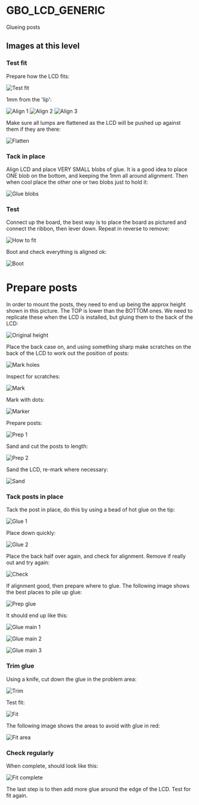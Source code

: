 # GBO_LCD_GENERIC
Glueing posts

## Images at this level

### Test fit
Prepare how the LCD fits:

![Test fit](https://github.com/geebles/Super-AIO/raw/master/docs/IMAGES/SAIO/COMMON/GBO_LCD_GENERIC/1.jpg)

1mm from the 'lip':

![Align 1](https://github.com/geebles/Super-AIO/raw/master/docs/IMAGES/SAIO/COMMON/GBO_LCD_GENERIC/2.jpg)
![Align 2](https://github.com/geebles/Super-AIO/raw/master/docs/IMAGES/SAIO/COMMON/GBO_LCD_GENERIC/3.jpg)
![Align 3](https://github.com/geebles/Super-AIO/raw/master/docs/IMAGES/SAIO/COMMON/GBO_LCD_GENERIC/4.jpg)

Make sure all lumps are flattened as the LCD will be pushed up against them if they are there:

![Flatten](https://github.com/geebles/Super-AIO/raw/master/docs/IMAGES/SAIO/COMMON/GBO_LCD_GENERIC/5.jpg)

### Tack in place
Align LCD and place VERY SMALL blobs of glue. It is a good idea to place ONE blob on the bottom, and keeping the 1mm all around alignment. Then when cool place the other one or two blobs just to hold it:

![Glue blobs](https://github.com/geebles/Super-AIO/raw/master/docs/IMAGES/SAIO/COMMON/GBO_LCD_GENERIC/8.jpg)

### Test
Connect up the board, the best way is to place the board as pictured and connect the ribbon, then lever down. Repeat in reverse to remove:

![How to fit](https://github.com/geebles/Super-AIO/raw/master/docs/IMAGES/SAIO/COMMON/GBO_LCD_GENERIC/6.jpg)

Boot and check everything is aligned ok:

![Boot](https://github.com/geebles/Super-AIO/raw/master/docs/IMAGES/SAIO/COMMON/GBO_LCD_GENERIC/7.jpg)

# Prepare posts
In order to mount the posts, they need to end up being the approx height shown in this picture. The TOP is lower than the BOTTOM ones. We need to replicate these when the LCD is installed, but gluing them to the back of the LCD:

![Original height](https://github.com/geebles/Super-AIO/raw/master/docs/IMAGES/SAIO/COMMON/GBO_LCD_GENERIC/9.jpg)

Place the back case on, and using something sharp make scratches on the back of the LCD to work out the position of posts:

![Mark holes](https://github.com/geebles/Super-AIO/raw/master/docs/IMAGES/SAIO/COMMON/GBO_LCD_GENERIC/10.jpg)

Inspect for scratches:

![Mark](https://github.com/geebles/Super-AIO/raw/master/docs/IMAGES/SAIO/COMMON/GBO_LCD_GENERIC/11.jpg)

Mark with dots:

![Marker](https://github.com/geebles/Super-AIO/raw/master/docs/IMAGES/SAIO/COMMON/GBO_LCD_GENERIC/12.jpg)

Prepare posts:

![Prep 1](https://github.com/geebles/Super-AIO/raw/master/docs/IMAGES/SAIO/COMMON/GBO_LCD_GENERIC/13.jpg)

Sand and cut the posts to length:

![Prep 2](https://github.com/geebles/Super-AIO/raw/master/docs/IMAGES/SAIO/COMMON/GBO_LCD_GENERIC/14.jpg)

Sand the LCD, re-mark where necessary:

![Sand](https://github.com/geebles/Super-AIO/raw/master/docs/IMAGES/SAIO/COMMON/GBO_LCD_GENERIC/15.jpg)

### Tack posts in place
Tack the post in place, do this by using a bead of hot glue on the tip:

![Glue 1](https://github.com/geebles/Super-AIO/raw/master/docs/IMAGES/SAIO/COMMON/GBO_LCD_GENERIC/16.jpg)

Place down quickly:

![Glue 2](https://github.com/geebles/Super-AIO/raw/master/docs/IMAGES/SAIO/COMMON/GBO_LCD_GENERIC/17.jpg)

Place the back half over again, and check for alignment. Remove if really out and try again:

![Check](https://github.com/geebles/Super-AIO/raw/master/docs/IMAGES/SAIO/COMMON/GBO_LCD_GENERIC/18.jpg)

If alignment good, then prepare where to glue. The following image shows the best places to pile up glue:

![Prep glue](https://github.com/geebles/Super-AIO/raw/master/docs/IMAGES/SAIO/COMMON/GBO_LCD_GENERIC/19.jpg)

It should end up like this:

![Glue main 1](https://github.com/geebles/Super-AIO/raw/master/docs/IMAGES/SAIO/COMMON/GBO_LCD_GENERIC/20.jpg)

![Glue main 2](https://github.com/geebles/Super-AIO/raw/master/docs/IMAGES/SAIO/COMMON/GBO_LCD_GENERIC/21.jpg)

![Glue main 3](https://github.com/geebles/Super-AIO/raw/master/docs/IMAGES/SAIO/COMMON/GBO_LCD_GENERIC/22.jpg)

### Trim glue
Using a knife, cut down the glue in the problem area:

![Trim](https://github.com/geebles/Super-AIO/raw/master/docs/IMAGES/SAIO/COMMON/GBO_LCD_GENERIC/23.jpg)

Test fit:

![Fit](https://github.com/geebles/Super-AIO/raw/master/docs/IMAGES/SAIO/COMMON/GBO_LCD_GENERIC/24.jpg)

The following image shows the areas to avoid with glue in red:

![Fit area](https://github.com/geebles/Super-AIO/raw/master/docs/IMAGES/SAIO/COMMON/GBO_LCD_GENERIC/25.jpg)

### Check regularly
When complete, should look like this:

![Fit complete](https://github.com/geebles/Super-AIO/raw/master/docs/IMAGES/SAIO/COMMON/GBO_LCD_GENERIC/26.jpg)

The last step is to then add more glue around the edge of the LCD. Test for fit again.